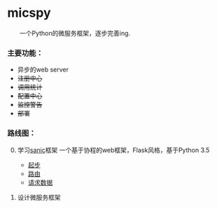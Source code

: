 # micspy
&emsp;&emsp;一个Python的微服务框架，逐步完善ing.

### 主要功能：
- 异步的web server
- ~~注册中心~~
- ~~调用统计~~
- ~~配置中心~~
- ~~监控警告~~
- ~~部署~~

### 路线图：
0. 学习[sanic][1]框架 一个基于协程的web框架，Flask风格，基于Python 3.5
   - [起步](./example/sanic/getted_started.md)
   - [路由](./example/sanic/routing.md)
   - [请求数据](./example/sanic/request_data.md)

0. 设计微服务框架

[1]: https://github.com/channelcat/sanic "sanic"